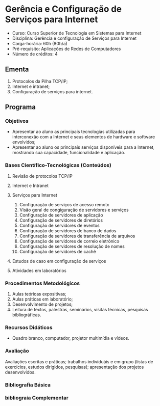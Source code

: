 # Gerência e Configuração de Serviços para Internet

- Curso: Curso Superior de Tecnologia em Sistemas para Internet
- Disciplina: Gerência e configuração de Serviços para Internet
- Carga-horária: 60h (80h/a)
- Pré-requisito: Aplicações de Redes de Computadores
- Número de créditos: 4

## Ementa

1. Protocolos da Pilha TCP/IP; 
2. Internet e intranet; 
3. Configuração de serviços para internet.

## Programa

### Objetivos

- Apresentar ao aluno as principais tecnologias utilizadas para interconexão com a Internet e seus elementos de hardware e software envolvidos;
- Apresentar ao aluno os principais serviços disponíveis para a Internet, mostrando sua capacidade, funcionalidade e aplicação.
  
### Bases Científico-Tecnológicas (Conteúdos)

1. Revisão de protocolos TCP/IP
2. Internet e Intranet
3. Serviços para Internet
   
   1. Configuração de serviços de acesso remoto       
   2. Visão geral de congiguração de servidores e serviços     
   3. Configuração de servidores de aplicação         
   4. Configuração de servidores de diretórios           
   5. Configuração de servidores de eventos         
   6. Configuração de servidores de banco de dados            
   7. Configuração de servidores de transferência de   arquivos        
   8. Configuração de servidores de correio eletrônico        
   9. Configuração de servidores de resolução de nomes        
   10. Configuração de servidores de cachê     
   
4. Estudos de caso em configuração de serviços      
5. Atividades em laboratórios
 
### Procedimentos Metodológicos

1. Aulas teóricas expositivas;
2. Aulas práticas em laboratório;
3. Desenvolvimento de projetos; 
4. Leitura de textos, palestras, seminários, visitas técnicas, pesquisas bibliográficas.

### Recursos Didáticos

- Quadro branco, computador, projetor multimídia e vídeos.

### Avaliação

Avaliações escritas e práticas; trabalhos individuáis e em grupo (listas de exercícios, estudos dirigidos, pesquisas); apresentação dos projetos desenvolvidos.

### Bibliografia Básica

### bibliograia Complementar
